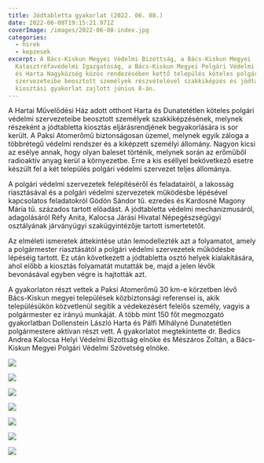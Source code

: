 ```yaml
---
title: Jódtabletta gyakorlat (2022. 06. 08.)
date: 2022-06-08T19:15:21.971Z
coverImage: /images/2022-06-08-index.jpg
categories:
  - hirek
  - kepzesek
excerpt: A Bács-Kiskun Megyei Védelmi Bizottság, a Bács-Kiskun Megyei
  Katasztrófavédelmi Igazgatóság, a Bács-Kiskun Megyei Polgári Védelmi Szövetség
  és Harta Nagyközség közös rendezésében kettő település köteles polgári védelmi
  szervezeteibe beosztott személyek részvételével szakkiképzés és jódtabletta
  kiosztási gyakorlat zajlott június 8-án.
---
```

A Hartai Művelődési Ház adott otthont Harta és Dunatetétlen köteles polgári védelmi szervezeteibe beosztott személyek szakkiképzésének, melynek részeként a jódtabletta kiosztás eljárásrendjének begyakorlására is sor került. A Paksi Atomerőmű biztonságosan üzemel, melynek egyik záloga a többrétegű védelmi rendszer és a kiképzett személyi állomány. Nagyon kicsi az esélye annak, hogy olyan baleset történik, melynek során az erőműből radioaktív anyag kerül a környezetbe. Erre a kis eséllyel bekövetkező esetre készült fel a két település polgári védelmi szervezet teljes állománya. 

A polgári védelmi szervezetek felépítéséről és feladatairól, a lakosság riasztásával és a polgári védelmi szervezetek működésbe lépésével kapcsolatos feladatokról Gödön Sándor tű. ezredes és Kardosné Magony Mária tű. százados tartott előadást. A jódtabletta védelmi mechanizmusáról, adagolásáról Réfy Anita, Kalocsa Járási Hivatal Népegészségügyi osztályának járványügyi szakügyintézője tartott ismertetetőt.

Az elméleti ismeretek áttekintése után lemodellezték azt a folyamatot, amely a polgármester riasztásától a polgári védelmi szervezetek működésbe lépéséig tartott. Ez után következett a jódtabletta osztó helyek kialakítására, ahol előbb a kiosztás folyamatát mutatták be, majd a jelen lévők bevonásával egyben végre is hajtották azt.

A gyakorlaton részt vettek a Paksi Atomerőmű 30 km-e körzetben lévő Bács-Kiskun megyei települések közbiztonsági referensei is, akik településükön közvetlenül segítik a védekezésért felelős személy, vagyis a polgármester ez irányú munkáját. A több mint 150 főt megmozgató gyakorlatban Dollenstein László Harta és Pálfi Mihályné Dunatetétlen polgármestere aktívan részt vett. A gyakorlatot megtekintette dr. Bedics Andrea Kalocsa Helyi Védelmi Bizottság elnöke és Mészáros Zoltán, a Bács-Kiskun Megyei Polgári Védelmi Szövetség elnöke.

![](/images/2022-06-08-1.jpg)

![](/images/2022-06-08-2.jpg)

![](/images/2022-06-08-3.jpg)

![](/images/2022-06-08-4.jpg)

![](/images/2022-06-08-5.jpg)

![](/images/2022-06-08-6.jpg)

![](/images/2022-06-08-7.jpg)